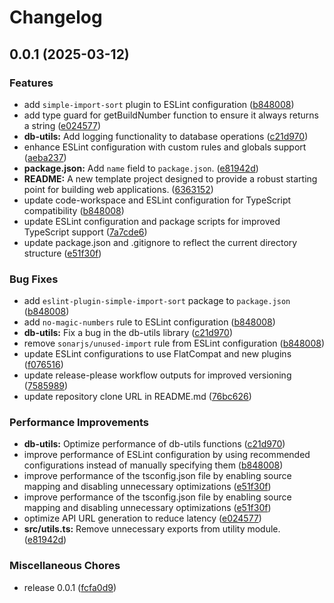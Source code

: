 # Changelog

## 0.0.1 (2025-03-12)


### Features

* add `simple-import-sort` plugin to ESLint configuration ([b848008](https://github.com/myinusa/ts-starting-block/commit/b848008a5935cc3178a99bd54a8dd4ffc93896e4))
* add type guard for getBuildNumber function to ensure it always returns a string ([e024577](https://github.com/myinusa/ts-starting-block/commit/e0245775fed0fadf89973e7ced9b92e6615d16ba))
* **db-utils:** Add logging functionality to database operations ([c21d970](https://github.com/myinusa/ts-starting-block/commit/c21d970907a910a58f59de92e9fc123fbe2f2ebb))
* enhance ESLint configuration with custom rules and globals support ([aeba237](https://github.com/myinusa/ts-starting-block/commit/aeba2370843a6c32f0167ab9729146afdb81231f))
* **package.json:** Add `name` field to `package.json`. ([e81942d](https://github.com/myinusa/ts-starting-block/commit/e81942d8bf6f461f9154b054ecd25d243ab0b77c))
* **README:** A new template project designed to provide a robust starting point for building web applications. ([6363152](https://github.com/myinusa/ts-starting-block/commit/63631521ca4e438317f18970fae79f0db59a032f))
* update code-workspace and ESLint configuration for TypeScript compatibility ([b848008](https://github.com/myinusa/ts-starting-block/commit/b848008a5935cc3178a99bd54a8dd4ffc93896e4))
* update ESLint configuration and package scripts for improved TypeScript support ([7a7cde6](https://github.com/myinusa/ts-starting-block/commit/7a7cde6c39a31e3acdfbe14372d395bf767fabc8))
* update package.json and .gitignore to reflect the current directory structure ([e51f30f](https://github.com/myinusa/ts-starting-block/commit/e51f30f9fd332a549a40c4e82346ba0458bb3984))


### Bug Fixes

* add `eslint-plugin-simple-import-sort` package to `package.json` ([b848008](https://github.com/myinusa/ts-starting-block/commit/b848008a5935cc3178a99bd54a8dd4ffc93896e4))
* add `no-magic-numbers` rule to ESLint configuration ([b848008](https://github.com/myinusa/ts-starting-block/commit/b848008a5935cc3178a99bd54a8dd4ffc93896e4))
* **db-utils:** Fix a bug in the db-utils library ([c21d970](https://github.com/myinusa/ts-starting-block/commit/c21d970907a910a58f59de92e9fc123fbe2f2ebb))
* remove `sonarjs/unused-import` rule from ESLint configuration ([b848008](https://github.com/myinusa/ts-starting-block/commit/b848008a5935cc3178a99bd54a8dd4ffc93896e4))
* update ESLint configurations to use FlatCompat and new plugins ([f076516](https://github.com/myinusa/ts-starting-block/commit/f076516658c7cdf52ccb4d4858b8eb3fe92f2e20))
* update release-please workflow outputs for improved versioning ([7585989](https://github.com/myinusa/ts-starting-block/commit/75859893c0279e0e4dea5fc96e407eb86e7c3bd0))
* update repository clone URL in README.md ([76bc626](https://github.com/myinusa/ts-starting-block/commit/76bc626fa567aaee9db70284393f68a92f4d0a60))


### Performance Improvements

* **db-utils:** Optimize performance of db-utils functions ([c21d970](https://github.com/myinusa/ts-starting-block/commit/c21d970907a910a58f59de92e9fc123fbe2f2ebb))
* improve performance of ESLint configuration by using recommended configurations instead of manually specifying them ([b848008](https://github.com/myinusa/ts-starting-block/commit/b848008a5935cc3178a99bd54a8dd4ffc93896e4))
* improve performance of the tsconfig.json file by enabling source mapping and disabling unnecessary optimizations ([e51f30f](https://github.com/myinusa/ts-starting-block/commit/e51f30f9fd332a549a40c4e82346ba0458bb3984))
* improve performance of the tsconfig.json file by enabling source mapping and disabling unnecessary optimizations ([e51f30f](https://github.com/myinusa/ts-starting-block/commit/e51f30f9fd332a549a40c4e82346ba0458bb3984))
* optimize API URL generation to reduce latency ([e024577](https://github.com/myinusa/ts-starting-block/commit/e0245775fed0fadf89973e7ced9b92e6615d16ba))
* **src/utils.ts:** Remove unnecessary exports from utility module. ([e81942d](https://github.com/myinusa/ts-starting-block/commit/e81942d8bf6f461f9154b054ecd25d243ab0b77c))


### Miscellaneous Chores

* release 0.0.1 ([fcfa0d9](https://github.com/myinusa/ts-starting-block/commit/fcfa0d9142aeb28ce10e6c0dc8382ce823ad5d57))
